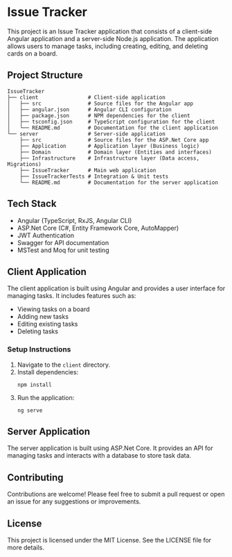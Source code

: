 # Issue Tracker

This project is an Issue Tracker application that consists of a client-side Angular application and a server-side Node.js application. The application allows users to manage tasks, including creating, editing, and deleting cards on a board.

## Project Structure

```
IssueTracker
├── client                # Client-side application
│   ├── src               # Source files for the Angular app
│   ├── angular.json      # Angular CLI configuration
│   ├── package.json      # NPM dependencies for the client
│   ├── tsconfig.json     # TypeScript configuration for the client
│   └── README.md         # Documentation for the client application
└── server                # Server-side application
    ├── src               # Source files for the ASP.Net Core app
    ├── Application       # Application layer (Business logic)
    ├── Domain            # Domain layer (Entities and interfaces)
    ├── Infrastructure    # Infrastructure layer (Data access, Migrations)
    ├── IssueTracker      # Main web application
    ├── IssueTrackerTests # Integration & Unit tests
    └── README.md         # Documentation for the server application
```

## Tech Stack

- Angular (TypeScript, RxJS, Angular CLI)
- ASP.Net Core (C#, Entity Framework Core, AutoMapper)
- JWT Authentication
- Swagger for API documentation
- MSTest and Moq for unit testing

## Client Application

The client application is built using Angular and provides a user interface for managing tasks. It includes features such as:

- Viewing tasks on a board
- Adding new tasks
- Editing existing tasks
- Deleting tasks

### Setup Instructions

1. Navigate to the `client` directory.
2. Install dependencies:
   ```
   npm install
   ```
3. Run the application:
   ```
   ng serve
   ```

## Server Application

The server application is built using ASP.Net Core. It provides an API for managing tasks and interacts with a database to store task data.

## Contributing

Contributions are welcome! Please feel free to submit a pull request or open an issue for any suggestions or improvements.

## License

This project is licensed under the MIT License. See the LICENSE file for more details.
